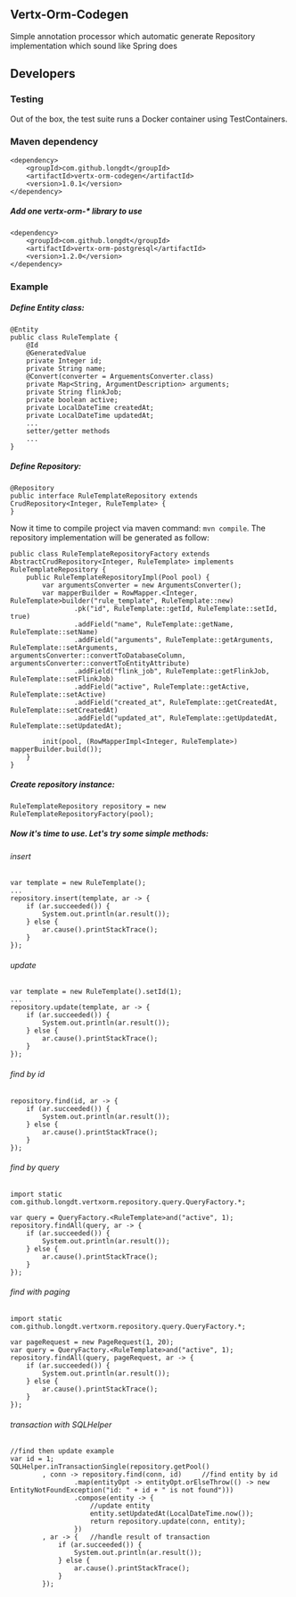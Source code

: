 ## Vertx-Orm-Codegen
Simple annotation processor which automatic generate Repository implementation which sound like Spring does
## Developers
### Testing
Out of the box, the test suite runs a Docker container using TestContainers.
### Maven dependency
```
<dependency>
    <groupId>com.github.longdt</groupId>
    <artifactId>vertx-orm-codegen</artifactId>
    <version>1.0.1</version>
</dependency>
```
##### Add one vertx-orm-* library to use
```
<dependency>
    <groupId>com.github.longdt</groupId>
    <artifactId>vertx-orm-postgresql</artifactId>
    <version>1.2.0</version>
</dependency>
```
### Example
##### Define Entity class:

```
@Entity
public class RuleTemplate {
    @Id
    @GeneratedValue
    private Integer id;
    private String name;
    @Convert(converter = ArguementsConverter.class)
    private Map<String, ArgumentDescription> arguments;
    private String flinkJob;
    private boolean active;
    private LocalDateTime createdAt;
    private LocalDateTime updatedAt;
    ...
    setter/getter methods
    ...
}
```
##### Define Repository:
```
@Repository
public interface RuleTemplateRepository extends CrudRepository<Integer, RuleTemplate> {
}
```
Now it time to compile project via maven command: `mvn compile`.
The repository implementation will be generated as follow: 
```
public class RuleTemplateRepositoryFactory extends AbstractCrudRepository<Integer, RuleTemplate> implements RuleTemplateRepository {
    public RuleTemplateRepositoryImpl(Pool pool) {
        var argumentsConverter = new ArgumentsConverter();
        var mapperBuilder = RowMapper.<Integer, RuleTemplate>builder("rule_template", RuleTemplate::new)
                .pk("id", RuleTemplate::getId, RuleTemplate::setId, true)
                .addField("name", RuleTemplate::getName, RuleTemplate::setName)
    		    .addField("arguments", RuleTemplate::getArguments, RuleTemplate::setArguments, argumentsConverter::convertToDatabaseColumn, argumentsConverter::convertToEntityAttribute)
                .addField("flink_job", RuleTemplate::getFlinkJob, RuleTemplate::setFlinkJob)
                .addField("active", RuleTemplate::getActive, RuleTemplate::setActive)
                .addField("created_at", RuleTemplate::getCreatedAt, RuleTemplate::setCreatedAt)
                .addField("updated_at", RuleTemplate::getUpdatedAt, RuleTemplate::setUpdatedAt);

        init(pool, (RowMapperImpl<Integer, RuleTemplate>) mapperBuilder.build());
    }
}
```
##### Create repository instance:
```
RuleTemplateRepository repository = new RuleTemplateRepositoryFactory(pool);
```
##### Now it's time to use. Let's try some simple methods:
###### insert
```
var template = new RuleTemplate();
...
repository.insert(template, ar -> {
    if (ar.succeeded()) {
        System.out.println(ar.result());
    } else {
        ar.cause().printStackTrace();
    }
});
```
###### update
```
var template = new RuleTemplate().setId(1);
...
repository.update(template, ar -> {
    if (ar.succeeded()) {
        System.out.println(ar.result());
    } else {
        ar.cause().printStackTrace();
    }
});
```
###### find by id
```
repository.find(id, ar -> {
    if (ar.succeeded()) {
        System.out.println(ar.result());
    } else {
        ar.cause().printStackTrace();
    }
});
```
###### find by query
```
import static com.github.longdt.vertxorm.repository.query.QueryFactory.*;

var query = QueryFactory.<RuleTemplate>and("active", 1);
repository.findAll(query, ar -> {
    if (ar.succeeded()) {
        System.out.println(ar.result());
    } else {
        ar.cause().printStackTrace();
    }
});
```
###### find with paging
```
import static com.github.longdt.vertxorm.repository.query.QueryFactory.*;

var pageRequest = new PageRequest(1, 20);
var query = QueryFactory.<RuleTemplate>and("active", 1);
repository.findAll(query, pageRequest, ar -> {
    if (ar.succeeded()) {
        System.out.println(ar.result());
    } else {
        ar.cause().printStackTrace();
    }
});
```
###### transaction with SQLHelper
```
//find then update example
var id = 1;
SQLHelper.inTransactionSingle(repository.getPool()
        , conn -> repository.find(conn, id)     //find entity by id
                .map(entityOpt -> entityOpt.orElseThrow(() -> new EntityNotFoundException("id: " + id + " is not found")))
                .compose(entity -> {
                    //update entity
                    entity.setUpdatedAt(LocalDateTime.now());
                    return repository.update(conn, entity);
                })
        , ar -> {   //handle result of transaction
            if (ar.succeeded()) {
                System.out.println(ar.result());
            } else {
                ar.cause().printStackTrace();
            }
        });
```